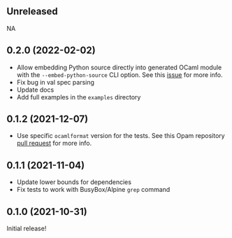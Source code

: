## Unreleased

NA

## 0.2.0 (2022-02-02)

* Allow embedding Python source directly into generated OCaml module with the `--embed-python-source` CLI option.  See this [issue](https://github.com/mooreryan/ocaml_python_bindgen/issues/5) for more info.
* Fix bug in val spec parsing
* Update docs
* Add full examples in the `examples` directory

## 0.1.2 (2021-12-07)

* Use specific `ocamlformat` version for the tests.  See this Opam repository [pull request](https://github.com/ocaml/opam-repository/pull/20162#issuecomment-987010684) for more info.

## 0.1.1 (2021-11-04)

* Update lower bounds for dependencies
* Fix tests to work with BusyBox/Alpine `grep` command

## 0.1.0 (2021-10-31)

Initial release!
